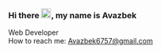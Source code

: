 ### Hi there <img src="https://media.giphy.com/media/hvRJCLFzcasrR4ia7z/giphy.gif" width="20px">, my name is Avazbek
Web Developer <br>
How to reach me: <a href = "mailto: Avazbek6757@gmail.com">Avazbek6757@gmail.com</a>
